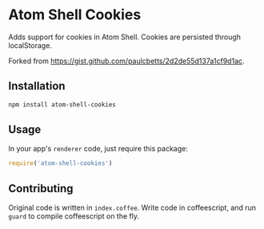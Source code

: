 # Atom Shell Cookies

Adds support for cookies in Atom Shell. Cookies are persisted through localStorage.

Forked from https://gist.github.com/paulcbetts/2d2de55d137a1cf9d1ac.

## Installation

```bash
npm install atom-shell-cookies
```

## Usage

In your app's `renderer` code, just require this package:

```js
require('atom-shell-cookies')
```

## Contributing

Original code is written in `index.coffee`. Write code in coffeescript, and run `guard` to compile coffeescript on the fly.
